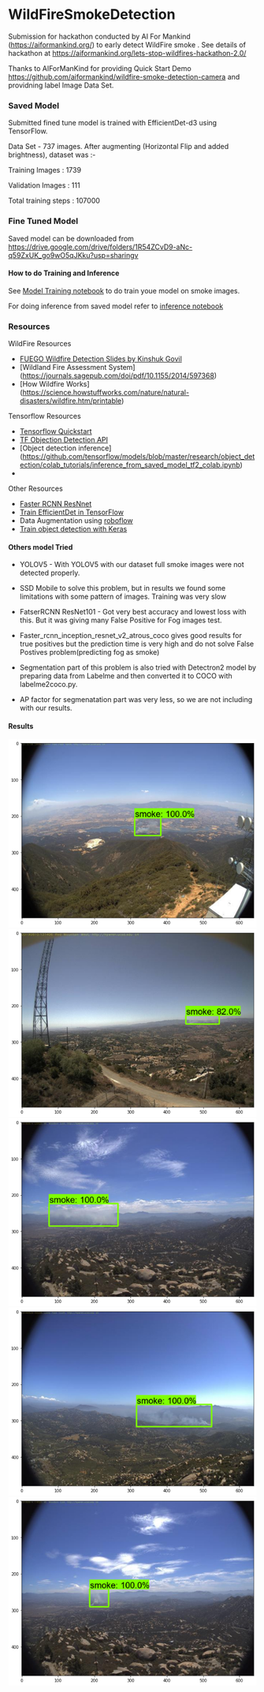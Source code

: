 # WildFireSmokeDetection 
Submission for hackathon conducted by AI For Mankind (https://aiformankind.org/) to early detect WildFire smoke . See details of hackathon at https://aiformankind.org/lets-stop-wildfires-hackathon-2.0/


Thanks to AIForManKind for providing Quick Start Demo https://github.com/aiformankind/wildfire-smoke-detection-camera
and providning label Image Data Set.

### Saved Model
Submitted fined tune model is trained with EfficientDet-d3 using TensorFlow.

Data Set - 737 images. After augmenting (Horizontal Flip and added brightness), dataset was :-

   Training Images : 1739
   
   Validation Images : 111

Total training steps : 107000

### Fine Tuned Model
Saved model can be downloaded from https://drive.google.com/drive/folders/1R54ZCvD9-aNc-q59ZxUK_go9wO5qJKku?usp=sharingv
   

#### How to do Training and Inference

See [Model Training notebook](smoke_detection_model/notebooks/Model_Training_efficientdet_d3.ipynb) to do train youe model on smoke images.

For doing inference from saved model refer to [inference notebook](smoke_detection_model/notebooks/smoke_detection_Inference_efficientdet-d3.ipynb)


### Resources

WildFire Resources
- [FUEGO Wildfire Detection Slides by Kinshuk Govil](https://tinyurl.com/rbrn4oq)
- [Wildland Fire Assessment System] (https://journals.sagepub.com/doi/pdf/10.1155/2014/597368)
- [How Wildfire Works] (https://science.howstuffworks.com/nature/natural-disasters/wildfire.htm/printable)


Tensorflow Resources
- [Tensorflow Quickstart](https://www.tensorflow.org/tutorials/quickstart/beginner)
- [TF Objection Detection API](https://github.com/tensorflow/models/tree/master/research/object_detection)
- [Object detection inference] (https://github.com/tensorflow/models/blob/master/research/object_detection/colab_tutorials/inference_from_saved_model_tf2_colab.ipynb)
- 

Other Resources
- [Faster RCNN ResNnet](https://towardsdatascience.com/faster-r-cnn-object-detection-implemented-by-keras-for-custom-data-from-googles-open-images-125f62b9141a)
- [Train EfficientDet in TensorFlow](https://www.youtube.com/watch?v=yJg1FX2goCo)
- Data Augmentation using [roboflow](https://roboflow.com/)
- [Train object detection with Keras](https://machinelearningmastery.com/how-to-train-an-object-detection-model-with-keras/)

#### Others model Tried


 - YOLOV5 - With YOLOV5 with our dataset full smoke images were not detected properly.
 
 - SSD Mobile to solve this problem, but in results we found some limitations with some pattern of images. Training was very slow
 
 - FatserRCNN ResNet101 - Got very best accuracy and lowest loss with this. But it was giving many False Positive for Fog images test.
  
 - Faster_rcnn_inception_resnet_v2_atrous_coco gives good results for true positives but the prediction time is very high and do not solve False Postives                  problem(predicting fog as smoke) 
 
 - Segmentation part of this problem is also tried with Detectron2 model by preparing data from Labelme and then converted it to COCO with labelme2coco.py.
 
 - AP factor for segmenatation part was very less, so we are not including with our results.

#### Results

![alt text](https://github.com/Krrish3398/WildFireSmokeDetection/blob/master/smoke_detection_model/results_efficientnet_d3/True_Positives/1.png)
![alt text](https://github.com/Krrish3398/WildFireSmokeDetection/blob/master/smoke_detection_model/results_efficientnet_d3/True_Positives/2.png)
![alt text](https://github.com/Krrish3398/WildFireSmokeDetection/blob/master/smoke_detection_model/results_efficientnet_d3/True_Positives/4.png)
![alt text](https://github.com/Krrish3398/WildFireSmokeDetection/blob/master/smoke_detection_model/results_efficientnet_d3/True_Positives/5.png)
![alt text](https://github.com/Krrish3398/WildFireSmokeDetection/blob/master/smoke_detection_model/results_efficientnet_d3/True_Positives/6.png)

